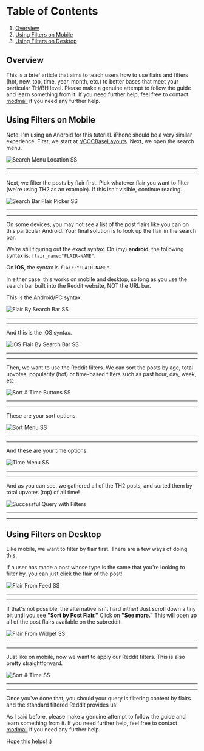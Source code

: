 # Table of Contents
1. [Overview](#overview)
2. [Using Filters on Mobile](#using-filters-on-mobile)
3. [Using Filters on Desktop](#using-filters-on-desktop)

## Overview
This is a brief article that aims to teach users how to use flairs and filters (hot, new, top, time, year, month, etc.) to better bases that meet your particular TH/BH level. Please make a genuine attempt to follow the guide and learn something from it. If you need further help, feel free to contact [modmail](https://www.reddit.com/message/compose?to=%2Fr%2Fcocbaselayouts) if you need any further help.

## Using Filters on Mobile

Note: I'm using an Android for this tutorial. iPhone should be a very similar experience.
First, we start at [r/COCBaseLayouts](https://www.reddit.com/r/COCBaseLayouts/). Next, we open the search menu.

![Search Menu Location SS](cocbaselayouts-images/mobile/Search-Menu-Location-SS.png)

-----
-----

Next, we filter the posts by flair first. Pick whatever flair you want to filter (we're using TH2 as an example). If this isn't visible, continue reading.

![Search Bar Flair Picker SS](cocbaselayouts-images/mobile/Search-Bar-Flair-Picker-SS.png)

-----
-----

On some devices, you may not see a list of the post flairs like you can on this particular Android. Your final solution is to look up the flair in the search bar.

We're still figuring out the exact syntax. On (my) **android**, the following syntax is: `flair_name:"FLAIR-NAME"`.

On **iOS**, the syntax is `flair:"FLAIR-NAME"`.

In either case, this works on mobile and desktop, so long as you use the search bar built into the Reddit website, NOT the URL bar.

This is the Android/PC syntax.

![Flair By Search Bar SS](cocbaselayouts-images/mobile/Flair-By-Search-Bar-SS.png)

-----
-----

And this is the iOS syntax.

![iOS Flair By Search Bar SS](cocbaselayouts-images/mobile/iOS-Flair-By-Search-Bar-SS.png)


-----
-----

Then, we want to use the Reddit filters. We can sort the posts by age, total upvotes, popularity (hot) or time-based filters such as past hour, day, week, etc.

![Sort & Time Buttons SS](cocbaselayouts-images/mobile/Sort-&-Time-Buttons-SS.png)

-----
-----

These are your sort options.

![Sort Menu SS](cocbaselayouts-images/mobile/Sort-Menu-SS.png)

-----
-----

And these are your time options.

![Time Menu SS](cocbaselayouts-images/mobile/Time-Menu-SS.png)

-----
-----

And as you can see, we gathered all of the TH2 posts, and sorted them by total upvotes (top) of all time!

![Successful Query with Filters](cocbaselayouts-images/mobile/Successful-Query-with-Filters.png)

-----
-----

## Using Filters on Desktop
Like mobile, we want to filter by flair first. There are a few ways of doing this.

If a user has made a post whose type is the same that you're looking to filter by, you can just click the flair of the post!

![Flair From Feed SS](cocbaselayouts-images/desktop/Flair-From-Feed-SS.png)

-----
-----

If that's not possible, the alternative isn't hard either! Just scroll down a tiny bit until you see **"Sort by Post Flair."** Click on **"See more."** This will open up all of the post flairs available on the subreddit.

![Flair From Widget SS](cocbaselayouts-images/desktop/Flair-From-Widget-SS.png)

-----
-----

Just like on mobile, now we want to apply our Reddit filters. This is also pretty straightforward.

![Sort & Time SS](cocbaselayouts-images/desktop/Sort-&-Time-SS.png)

-----
-----

Once you've done that, you should your query is filtering content by flairs and the standard filtered Reddit provides us!

As I said before, please make a genuine attempt to follow the guide and learn something from it. If you need further help, feel free to contact [modmail](https://www.reddit.com/message/compose?to=%2Fr%2Fcocbaselayouts) if you need any further help.

Hope this helps! :)
